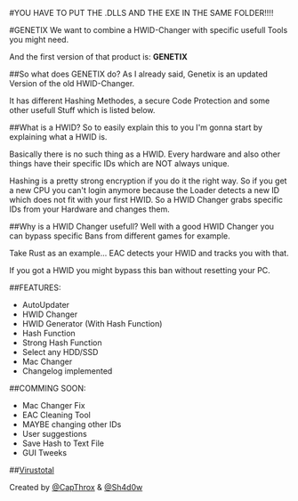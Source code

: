 #YOU HAVE TO PUT THE .DLLS AND THE EXE IN THE SAME FOLDER!!!!


#GENETIX
We want to combine a HWID-Changer with specific usefull Tools you might need. 

And the first version of that product is: **GENETIX**
 
##So what does GENETIX do?
As I already said, Genetix is an updated Version of the old HWID-Changer. 

It has different Hashing Methodes, a secure Code Protection and some other usefull Stuff which is listed below. 
 
##What is a HWID?
So to easily explain this to you I'm gonna start by explaining what a HWID is. 

Basically there is no such thing as a HWID. Every hardware and also other things have their specific IDs which are NOT always unique. 

Hashing is a pretty strong encryption if you do it the right way. So if you get a new CPU you can't login anymore because the Loader
detects a new ID which does not fit with your first HWID.  So a HWID Changer grabs specific IDs from your Hardware and changes them. 
 
 
##Why is a HWID Changer usefull?
Well with a good HWID Changer you can bypass specific Bans from different games for example. 

Take Rust as an example... EAC detects your HWID and tracks you with that. 

If you got a HWID you might bypass this ban without resetting your PC. 

##FEATURES:
- AutoUpdater
- HWID Changer
- HWID Generator (With Hash Function)
- Hash Function
- Strong Hash Function
- Select any HDD/SSD 
- Mac Changer
- Changelog implemented
 
##COMMING SOON:
- Mac Changer Fix
- EAC Cleaning Tool
- MAYBE changing other IDs
- User suggestions
- Save Hash to Text File
- GUI Tweeks

##[Virustotal](https://www.virustotal.com/de/file/4c66eb6f78ce0abf476f3f633aa5c1fb5a1ba7b0f6224b32334a5b4e65dec11a/analysis/1473973336/)

Created by [@CapThrox](https://github.com/CapThrox) & [@Sh4d0w](https://github.com/Patrick-DE)
